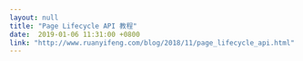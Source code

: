 ```yaml
---
layout: null
title: "Page Lifecycle API 教程"
date:  2019-01-06 11:31:00 +0800
link: "http://www.ruanyifeng.com/blog/2018/11/page_lifecycle_api.html"
---
```

